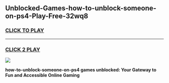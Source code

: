 
## Unblocked-Games-how-to-unblock-someone-on-ps4-Play-Free-32wq8
<h3>
<a href="https://premium76.site?title=how-to-unblock-someone-on-ps4&ref=18A1">CLICK TO PLAY</a></h3>
<hr>

<h3>
<a href="https://premium76.site?title=how-to-unblock-someone-on-ps4&ref=18A1">CLICK 2 PLAY</a>
  
</h3>

<a href="https://premium76.site?title=how-to-unblock-someone-on-ps4&ref=18A1"><img src="https://clearcache.store/games.png"></a>


**how-to-unblock-someone-on-ps4 games unblocked: Your Gateway to Fun and Accessible Online Gaming**
